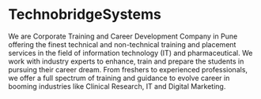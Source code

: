 # TechnobridgeSystems
We are Corporate Training and Career Development Company in Pune offering the finest technical and non-technical training and placement services in the field of information technology (IT) and pharmaceutical.  We work with industry experts to enhance, train and prepare the students in pursuing their career dream. From freshers to experienced professionals, we offer a full spectrum of training and guidance to evolve career in booming industries like Clinical Research, IT and Digital Marketing.
